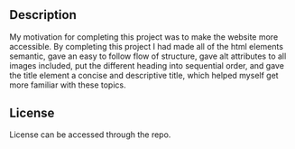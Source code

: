 # <Module-1>

## Description

My motivation for completing this project was to make the website more accessible. By completing this project I had made all of the html elements semantic, gave an easy to follow flow of structure, gave alt attributes to all images included, put the different heading into sequential order, and gave the title element a concise and descriptive title, which helped myself get more familiar with these topics.

## License

License can be accessed through the repo.
